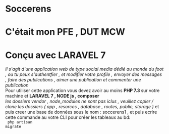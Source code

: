 # Soccerens
# C'était mon PFE , DUT MCW 
# Conçu avec LARAVEL 7 
<i> il s'agit d'une application web de type social media dédié au monde du foot , ou tu peux s'authentfier , et modifier votre profile , envoyer des messages , faire des publications , aimer une publication et  commenter  une publication </i> <br>
Pour utiliser cette application vous devez avoir au moins <b> PHP 7.3 </b> sur votre machine et <b> LARAVEL 7 , NODE js , composer </b> <br>
<em > les dossiers vendor , node_modules ne sont pas iclus , veuillez copier / clone les dossiers ( app , resorces , database , routes, public, storage ) </em>
et puis creer une base de données sous le nom : soccerens1 , et puis ecrire cette commande au votre CLI pour créer les tableaux au bd: <br> <code> php artisan migrate </code>
 
 
